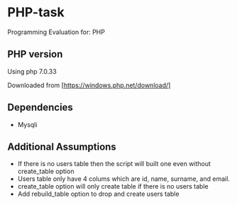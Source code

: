 # PHP-task
Programming Evaluation for: PHP

## PHP version
Using php 7.0.33

Downloaded from [https://windows.php.net/download/]

## Dependencies
- Mysqli

## Additional Assumptions
- If there is no users table then the script will built one even without create_table option
- Users table only have 4 colums which are id, name, surname, and email.
- create_table option will only create table if there is no users table
- Add rebuild_table option to drop and create users table